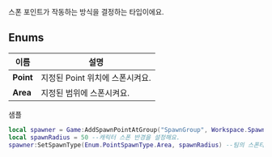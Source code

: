 
스폰 포인트가 작동하는 방식을 결정하는 타입이에요. 
## **Enums**

 **이름** | **설명** |
 --- | --- |
**Point** |지정된 Point 위치에 스폰시켜요. |
**Area** |지정된 범위에 스폰시켜요. |

샘플 

```lua
local spawner = Game:AddSpawnPointAtGroup("SpawnGroup", Workspace.SpawnPoint) --스폰 그룹에서 사용할 스폰포인트를 등록해요.
local spawnRadius = 50 --캐릭터 스폰 반경을 설정해요.
spawner:SetSpawnType(Enum.PointSpawnType.Area, spawnRadius) --팀의 스폰타입을 설정해요.
```
